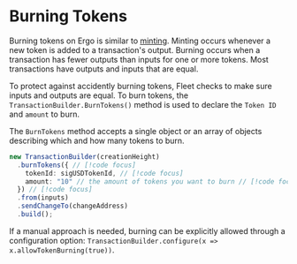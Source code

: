 # Burning Tokens

Burning tokens on Ergo is similar to [minting](./transaction-building.md#step-4-2-mint-a-token). Minting occurs whenever a new token is added to a transaction's output. Burning occurs when a transaction has fewer outputs than inputs for one or more tokens. Most transactions have outputs and inputs that are equal.

To protect against accidently burning tokens, Fleet checks to make sure inputs and outputs are equal. To burn tokens, the `TransactionBuilder.BurnTokens()` method is used to declare the `Token ID` and `amount` to burn.

The `BurnTokens` method accepts a single object or an array of objects describing which and how many tokens to burn.

<!-- prettier-ignore -->
```ts
new TransactionBuilder(creationHeight)
  .burnTokens({ // [!code focus]
    tokenId: sigUSDTokenId, // [!code focus]
    amount: "10" // the amount of tokens you want to burn // [!code focus]
  }) // [!code focus]
  .from(inputs)
  .sendChangeTo(changeAddress)
  .build();
```

If a manual approach is needed, burning can be explicitly allowed through a configuration option: `TransactionBuilder.configure(x => x.allowTokenBurning(true))`.
